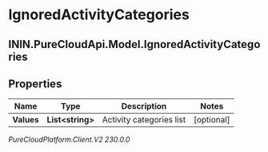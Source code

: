 # IgnoredActivityCategories

## ININ.PureCloudApi.Model.IgnoredActivityCategories

## Properties

|Name | Type | Description | Notes|
|------------ | ------------- | ------------- | -------------|
| **Values** | **List&lt;string&gt;** | Activity categories list | [optional] |



_PureCloudPlatform.Client.V2 230.0.0_
